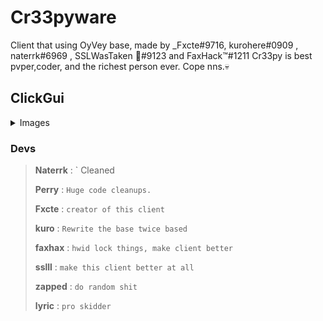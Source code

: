 # Cr33pyware

Client that using OyVey base, made by _Fxcte#9716, kurohere#0909 , naterrk#6969 , SSLWasTaken 🐴#9123 and FaxHack™#1211
Cr33py is best pvper,coder, and the richest person ever. Cope nns.💀

## ClickGui

<details>
 <summary>Images</summary>

![](https://cdn.discordapp.com/attachments/876463640415469568/883904657267781662/unknown.png)
![](https://cdn.discordapp.com/attachments/876463640415469568/883906555651711006/unknown.png)
![](https://cdn.discordapp.com/attachments/876463640415469568/883907019982135296/unknown.png)
![](https://cdn.discordapp.com/attachments/876463640415469568/883908901836308480/Capture.PNG)
</details>

### Devs


> **Naterrk** : ` Cleaned 
>
> **Perry** : `Huge code cleanups.`
>
> **Fxcte** : `creator of this client`
>
> **kuro** : `Rewrite the base twice based`
>
> **faxhax** : `hwid lock things, make client better`
>
> **sslll** : `make this client better at all`
>
>**zapped** : `do random shit`
>
> **lyric** : `pro skidder`
> 
